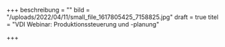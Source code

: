 +++
beschreibung = ""
bild = "/uploads/2022/04/11/small_file_1617805425_7158825.jpg"
draft = true
titel = "VDI Webinar: Produktionssteuerung und -planung"

+++

